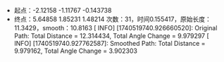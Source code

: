 - 起点：-2.12158 -1.11767 -0.143738
- 终点：5.64858 1.85231 1.48214
次数：31，时间0.155417，原始长度：11.3429，smooth：10.8163
[ INFO] [1740519740.926660520]: Original Path: Total Distance = 12.314434, Total Angle Change = 9.979297
[ INFO] [1740519740.927762587]: Smoothed Path: Total Distance = 9.979162, Total Angle Change = 3.902303